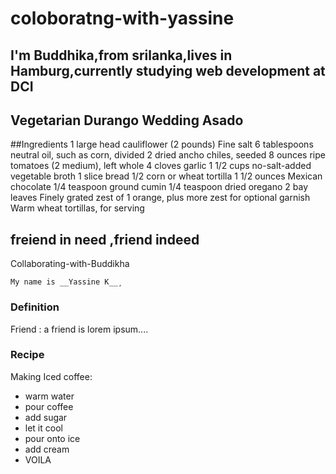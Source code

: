 # coloboratng-with-yassine

## I'm Buddhika,from srilanka,lives in Hamburg,currently studying web development at DCI

## Vegetarian Durango Wedding Asado

##Ingredients
1 large head cauliflower (2 pounds)
Fine salt
6 tablespoons neutral oil, such as corn, divided
2 dried ancho chiles, seeded
8 ounces ripe tomatoes (2 medium), left whole
4 cloves garlic
1 1/2 cups no-salt-added vegetable broth
1 slice bread
1/2 corn or wheat tortilla
1 1/2 ounces Mexican chocolate
1/4 teaspoon ground cumin
1/4 teaspoon dried oregano
2 bay leaves
Finely grated zest of 1 orange, plus more zest for optional garnish
Warm wheat tortillas, for serving

## freiend in need ,friend indeed

 Collaborating-with-Buddikha

```
My name is __Yassine K__¸

```

### Definition 

Friend : a friend is lorem ipsum....

### Recipe

Making Iced coffee:
- warm water
- pour coffee
- add sugar
- let it cool
- pour onto ice
- add cream
- VOILA